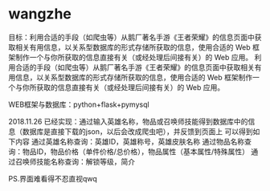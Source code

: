 # wangzhe
目标：利用合适的手段（如爬虫等）从鹅厂著名手游《王者荣耀》的信息页面中获取相关有用信息，以关系型数据库的形式存储所获取的信息，使用合适的 Web 框架制作一个与你所获取的信息直接有关（或经处理后间接有关）的 Web 应用。
利用合适的手段（如爬虫等）从鹅厂著名手游《王者荣耀》的信息页面中获取相关有用信息，以关系型数据库的形式存储所获取的信息，使用合适的 Web 框架制作一个与你所获取的信息直接有关（或经处理后间接有关）的 Web 应用。

WEB框架与数据库：python+flask+pymysql

2018.11.26
已经实现：通过输入英雄名称，物品或召唤师技能得到数据库中的信息（数据库是直接下载的json，以后会改成爬虫吧），并反馈到页面上
可以得到如下内容
通过英雄名称查询：英雄ID，英雄称号，英雄皮肤名称
通过物品名称查询：物品ID，物品价格（单件价格/总价格），物品属性（基本属性/特殊属性）
通过召唤师技能名称查询：解锁等级，简介

PS.界面难看得不忍直视qwq
